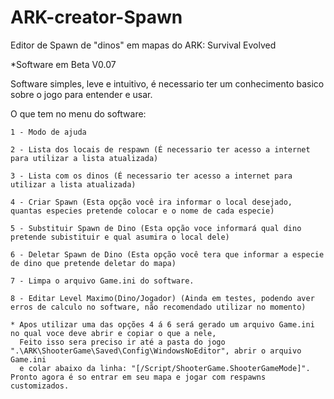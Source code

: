 # ARK-creator-Spawn
Editor de Spawn de "dinos" em mapas do ARK: Survival Evolved

*Software em Beta V0.07

Software simples, leve e intuitivo, é necessario ter um conhecimento basico sobre o jogo para entender e usar.

O que tem no menu do software:

    1 - Modo de ajuda
    
    2 - Lista dos locais de respawn (É necessario ter acesso a internet para utilizar a lista atualizada)
    
    3 - Lista com os dinos (É necessario ter acesso a internet para utilizar a lista atualizada)
    
    4 - Criar Spawn (Esta opção você ira informar o local desejado, quantas especies pretende colocar e o nome de cada especie)
    
    5 - Substituir Spawn de Dino (Esta opção voce informará qual dino pretende subistituir e qual asumira o local dele)
    
    6 - Deletar Spawn de Dino (Esta opção você tera que informar a especie de dino que pretende deletar do mapa)
    
    7 - Limpa o arquivo Game.ini do software.
    
    8 - Editar Level Maximo(Dino/Jogador) (Ainda em testes, podendo aver erros de calculo no software, não recomendado utilizar no momento)
    
    * Apos utilizar uma das opções 4 á 6 será gerado um arquivo Game.ini no qual voce deve abrir e copiar o que a nele, 
      Feito isso sera preciso ir até a pasta do jogo ".\ARK\ShooterGame\Saved\Config\WindowsNoEditor", abrir o arquivo Game.ini
      e colar abaixo da linha: "[/Script/ShooterGame.ShooterGameMode]". Pronto agora é so entrar em seu mapa e jogar com respawns customizados.
